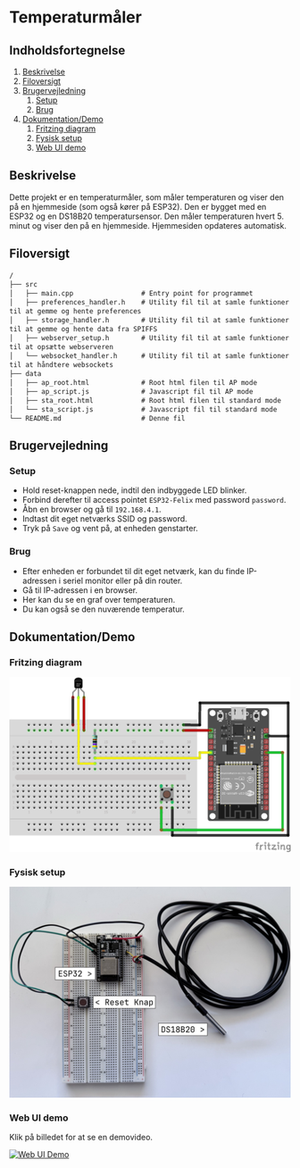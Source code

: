 # Temperaturmåler
## Indholdsfortegnelse
1. [Beskrivelse](#beskrivelse)
2. [Filoversigt](#filoversigt)
3. [Brugervejledning](#brugervejledning)
    1. [Setup](#setup)
    2. [Brug](#brug)
4. [Dokumentation/Demo](#dokumentationdemo)
    1. [Fritzing diagram](#fritzing-diagram)
    2. [Fysisk setup](#fysisk-setup)
    3. [Web UI demo](#web-ui-demo)

## Beskrivelse
Dette projekt er en temperaturmåler, som måler temperaturen og viser den på en hjemmeside (som også kører på ESP32). Den er bygget med en ESP32 og en DS18B20 temperatursensor. Den måler temperaturen hvert 5. minut og viser den på en hjemmeside. Hjemmesiden opdateres automatisk.

## Filoversigt
```plaintext
/
├── src
│   ├── main.cpp                 # Entry point for programmet
│   ├── preferences_handler.h    # Utility fil til at samle funktioner til at gemme og hente preferences
│   ├── storage_handler.h        # Utility fil til at samle funktioner til at gemme og hente data fra SPIFFS
│   ├── webserver_setup.h        # Utility fil til at samle funktioner til at opsætte webserveren
│   └── websocket_handler.h      # Utility fil til at samle funktioner til at håndtere websockets
├── data
│   ├── ap_root.html             # Root html filen til AP mode
│   ├── ap_script.js             # Javascript fil til AP mode
│   ├── sta_root.html            # Root html filen til standard mode
│   └── sta_script.js            # Javascript fil til standard mode
└── README.md                    # Denne fil
```

## Brugervejledning

### Setup
* Hold reset-knappen nede, indtil den indbyggede LED blinker.
* Forbind derefter til access pointet `ESP32-Felix` med password `password`.
* Åbn en browser og gå til `192.168.4.1`.
* Indtast dit eget netværks SSID og password.
* Tryk på `Save` og vent på, at enheden genstarter.

### Brug
* Efter enheden er forbundet til dit eget netværk, kan du finde IP-adressen i seriel monitor eller på din router.
* Gå til IP-adressen i en browser.
* Her kan du se en graf over temperaturen.
* Du kan også se den nuværende temperatur.

## Dokumentation/Demo

### Fritzing diagram
![Fritzing Diagram](docs/fritzing_diagram.png)

### Fysisk setup
![Fysisk setup](docs/physical_setup.jpeg)

### Web UI demo
Klik på billedet for at se en demovideo.

[![Web UI Demo](https://img.youtube.com/vi/LTltwZoyWiU/0.jpg)](https://www.youtube.com/watch?v=LTltwZoyWiU)